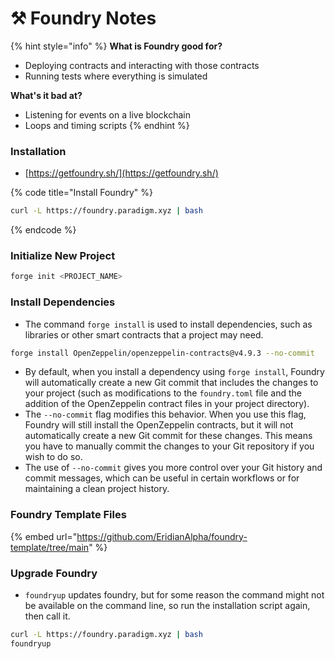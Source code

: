 # ⚒️ Foundry Notes

{% hint style="info" %}
**What is Foundry good for?**

* Deploying contracts and interacting with those contracts
* Running tests where everything is simulated

**What's it bad at?**

* Listening for events on a live blockchain
* Loops and timing scripts
{% endhint %}

### Installation

* [https://getfoundry.sh/](https://getfoundry.sh/)

{% code title="Install Foundry" %}
```bash
curl -L https://foundry.paradigm.xyz | bash
```
{% endcode %}

### Initialize New Project

```bash
forge init <PROJECT_NAME>
```

### Install Dependencies

* The command `forge install` is used to install dependencies, such as libraries or other smart contracts that a project may need.

```bash
forge install OpenZeppelin/openzeppelin-contracts@v4.9.3 --no-commit
```

* By default, when you install a dependency using `forge install`, Foundry will automatically create a new Git commit that includes the changes to your project (such as modifications to the `foundry.toml` file and the addition of the OpenZeppelin contract files in your project directory).
* The `--no-commit` flag modifies this behavior. When you use this flag, Foundry will still install the OpenZeppelin contracts, but it will not automatically create a new Git commit for these changes. This means you have to manually commit the changes to your Git repository if you wish to do so.
* The use of `--no-commit` gives you more control over your Git history and commit messages, which can be useful in certain workflows or for maintaining a clean project history.

### Foundry Template Files

{% embed url="https://github.com/EridianAlpha/foundry-template/tree/main" %}

### Upgrade Foundry

* `foundryup` updates foundry, but for some reason the command might not be available on the command line, so run the installation script again, then call it.

```bash
curl -L https://foundry.paradigm.xyz | bash
foundryup
```
